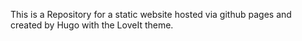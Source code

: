 This is a Repository for a static website hosted via github pages and created by Hugo with the LoveIt theme.
